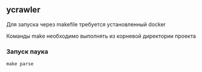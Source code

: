 ## ycrawler

Для запуска через makefile требуется установленный docker

Команды make необходимо выполнять из корневой директории проекта

### Запуск паука

```
make parse
```